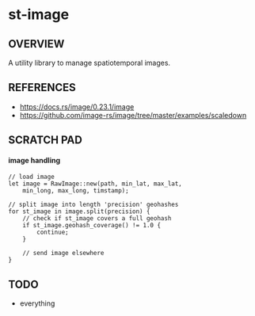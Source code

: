 # st-image
## OVERVIEW
A utility library to manage spatiotemporal images.

## REFERENCES
- https://docs.rs/image/0.23.1/image
- https://github.com/image-rs/image/tree/master/examples/scaledown

## SCRATCH PAD
#### image handling
    // load image
    let image = RawImage::new(path, min_lat, max_lat,
        min_long, max_long, timstamp);

    // split image into length 'precision' geohashes
    for st_image in image.split(precision) {
        // check if st_image covers a full geohash
        if st_image.geohash_coverage() != 1.0 {
            continue;
        }

        // send image elsewhere
    }

## TODO
- everything
